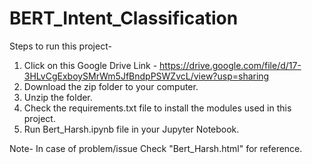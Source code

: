 # BERT_Intent_Classification

Steps to run this project-
1. Click on this Google Drive Link - https://drive.google.com/file/d/17-3HLvCgExboySMrWm5JfBndpPSWZvcL/view?usp=sharing
2. Download the zip folder to your computer.
3. Unzip the folder.
4. Check the requirements.txt file to install the modules used in this project.
5. Run Bert_Harsh.ipynb file in your Jupyter Notebook.

Note- In case of problem/issue Check "Bert_Harsh.html" for reference. 
